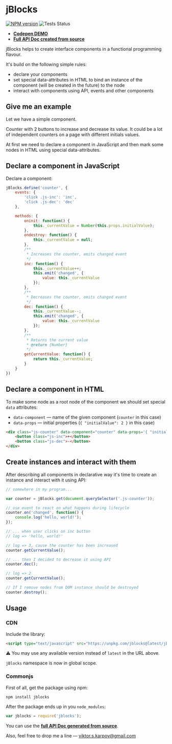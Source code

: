 # jBlocks

[![NPM version](https://badge.fury.io/js/jblocks.png)](http://badge.fury.io/js/jblocks)
![Tests Status](https://github.com/vitkarpov/jblocks/workflows/Unit%20Tests/badge.svg)

- **[Codepen DEMO](http://codepen.io/vitkarpov/pen/eZReaE?editors=0010)**
- **[Full API Doc created from source](http://vitkarpov.com/jblocks)**

jBlocks helps to create interface components in a functional programming flavour.

It's build on the following simple rules:

- declare your components
- set special data-attributes in HTML to bind an instance of the component (will be created in the future) to the node
- interact with components using API, events and other components

## Give me an example

Let we have a simple component.

Counter with 2 buttons to increase and decrease its value. It could be a lot of independent counters on a page with different initials values.

At first we need to declare a component in JavaScript and then mark some nodes in HTML using special data-attributes.

## Declare a component in JavaScript

Declare a component:

```js
jBlocks.define('counter', {
    events: {
        'click .js-inc': 'inc',
        'click .js-dec': 'dec'
    },

    methods: {
        oninit: function() {
            this._currentValue = Number(this.props.initialValue);
        },
        ondestroy: function() {
            this._currentValue = null;
        },
        /**
         * Increases the counter, emits changed event
         */
        inc: function() {
            this._currentValue++;
            this.emit('changed', {
                value: this._currentValue
            });
        },
        /**
         * Decreases the counter, emits changed event
         */
        dec: function() {
            this._currentValue--;
            this.emit('changed', {
                value: this._currentValue
            });
        },
        /**
         * Returns the current value
         * @return {Number}
         */
        getCurrentValue: function() {
            return this._currentValue;
        }
    }
})
```

## Declare a component in HTML

To make some node as a root node of the component we should set special `data` attributes:

- `data-component` — name of the given component (`counter` in this case)
- `data-props` — initial properties (`{ "initialValue": 2 }` in this case)

```html
<div class="js-counter" data-component="counter" data-props='{ "initialValue": 2 }'>
    <button class="js-inc">+</button>
    <button class="js-dec">-</button>
</div>
```

## Create instances and interact with them

After describing all components in declarative way it's time to create an instance and interact with it using API:

```js
// somewhere in my program...

var counter = jBlocks.get(document.querySelector('.js-counter'));

// use event to react on what happens during lifecycle
counter.on('changed', function() {
    console.log('hello, world!');
});

// ... when user clicks on inc button
// log => 'hello, world!'

// log => 3, cause the counter has been increased
counter.getCurrentValue();

// ... then I decided to decrease it using API
counter.dec();

// log => 2
counter.getCurrentValue();

// If I remove nodes from DOM instance should be destroyed
counter.destroy();
```

## Usage

### CDN

Include the library:

```html
<script type="text/javascript" src="https://unpkg.com/jblocks@latest/jblocks.js"></script>
```

:warning: You may use any available version instead of `latest` in the URL above.

`jBlocks` namespace is now in global scope.

### Commonjs

First of all, get the package using npm:

```
npm install jblocks
```

After the package ends up in you `node_modules`:

```js
var jblocks = require('jblocks');
```

You can use the **[full API Doc generated from source](http://vitkarpov.com/jblocks)**.

Also, feel free to drop me a line — [viktor.s.karpov@gmail.com](mailto:viktor.s.karpov@gmail.com)

